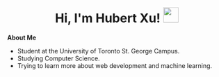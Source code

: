 <h1 align="center"><b>Hi, I'm Hubert Xu!  </b><img src="https://media.giphy.com/media/hvRJCLFzcasrR4ia7z/giphy.gif" width="35"></h1>

**About Me**
- Student at the University of Toronto St. George Campus.
- Studying Computer Science.
- Trying to learn more about web development and machine learning.

<!--
**Aumisom/Aumisom** is a ✨ _special_ ✨ repository because its `README.md` (this file) appears on your GitHub profile.

Here are some ideas to get you started:

- 🔭 I’m currently working on ...
- 🌱 I’m currently learning ...
- 👯 I’m looking to collaborate on ...
- 🤔 I’m looking for help with ...
- 💬 Ask me about ...
- 📫 How to reach me: ...
- 😄 Pronouns: ...
- ⚡ Fun fact: ...
-->

